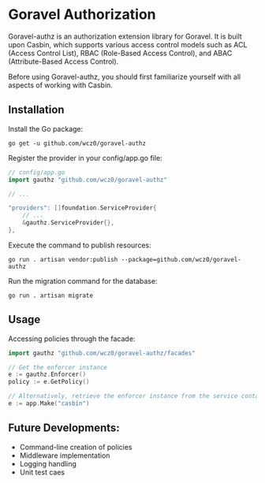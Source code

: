 # Goravel Authorization

Goravel-authz is an authorization extension library for Goravel. It is built upon Casbin, which supports various access control models such as ACL (Access Control List), RBAC (Role-Based Access Control), and ABAC (Attribute-Based Access Control).

Before using Goravel-authz, you should first familiarize yourself with all aspects of working with Casbin.

## Installation

Install the Go package:

```shell
go get -u github.com/wcz0/goravel-authz
```

Register the provider in your config/app.go file:

```go
// config/app.go
import gauthz "github.com/wcz0/goravel-authz"

// ...

"providers": []foundation.ServiceProvider{
    // ...
    &gauthz.ServiceProvider{},
},
```

Execute the command to publish resources:

```shell
go run . artisan vendor:publish --package=github.com/wcz0/goravel-authz
```

Run the migration command for the database:

```shell
go run . artisan migrate
```


## Usage

Accessing policies through the facade:

```go
import gauthz "github.com/wcz0/goravel-authz/facades"

// Get the enforcer instance
e := gauthz.Enforcer()
policy := e.GetPolicy()

// Alternatively, retrieve the enforcer instance from the service container
e := app.Make("casbin")
```

## Future Developments:

- Command-line creation of policies
- Middleware implementation
- Logging handling
- Unit test caes
